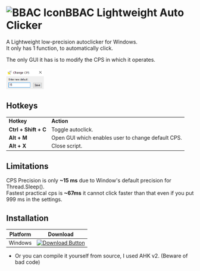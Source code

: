 # ![BBAC Icon](assets/bbac1.ico)BBAC Lightweight Auto Clicker
A Lightweight low-precision autoclicker for Windows.  
It only has 1 function, to automatically click.  

The only GUI it has is to modify the CPS in which it operates.<br><br>
<img src="assets/ChangeCPSGUI.png" width=20%>

## Hotkeys
<table>
  <tr>
    <td><b>Hotkey</b></td>
    <td><b>Action</b></td>
  </tr>
  <tr>
    <td><b>Ctrl + Shift + C</b></td>
    <td>Toggle autoclick.</td>
  </tr>
  <tr>
    <td><b>Alt + M</b></td>
    <td>Open GUI which enables user to change default CPS.</td>
  </tr>
  <tr>
    <td><b>Alt + X</b></td>
    <td>Close script.</td>
  </tr>
</table>

## Limitations
CPS Precision is only **~15 ms** due to Window's default precision for Thread.Sleep().  
Fastest practical cps is **~67ms** it cannot click faster than that even if you put 999 ms in the settings.

## Installation
| Platform | Download |
|----------|----------|
| Windows    |[![Download Button](https://img.shields.io/badge/WINDOWS_EXE-v1.0.0-red?style=for-the-badge)](https://github.com/JRBCodes/BBAC-Lightweight-AutoClicker/releases/download/v1.0.0/bbac-v1.0.exe)|
- Or you can compile it yourself from source, I used AHK v2. (Beware of bad code)
